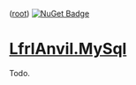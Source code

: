 ﻿([root](https://github.com/CalionVarduk/LfrlAnvil/blob/main/readme.md))
[![NuGet Badge](https://buildstats.info/nuget/LfrlAnvil.MySql)](https://www.nuget.org/packages/LfrlAnvil.MySql/)

# [LfrlAnvil.MySql](https://github.com/CalionVarduk/LfrlAnvil/tree/main/src/LfrlAnvil.Sql/LfrlAnvil.MySql)

Todo.
